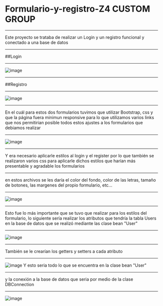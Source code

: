 # Formulario-y-registro-Z4 CUSTOM GROUP
***
Este proyecto se trataba de realizar un Login y un registro funcional y conectado a una base de datos
***
##Login
***
![image](https://user-images.githubusercontent.com/128439443/235558773-b12de222-24ec-4278-b6b8-ac3a26396970.png)
***
##Registro
***
![image](https://user-images.githubusercontent.com/128439443/235560127-12668499-7306-42a3-bb22-b003f63d8414.png)
***
En el cuál para estos dos formularios tuvimos que utilizar Bootstrap, css y  que la página fuera minimun responsive para lo que utilizamos varios links que nos permitirian posible todos estos ajustes a los formularios que debiamos realizar
***
![image](https://user-images.githubusercontent.com/128439443/235559098-5dcc94c5-f04f-4805-abb2-d7ec3f482ff3.png)
***
Y era necesario aplicarle estilos al login y el register por lo que también se realizaron varios css para aplicarle dichos estilos que harían más presentable y agradable los formularios
***
en estos archivos se les daría el color del fondo, color de las letras, tamaño de botones, las margenes del propio formulario, etc...
***
![image](https://user-images.githubusercontent.com/128439443/235560477-e753e937-ff4d-488d-804a-e3281b030657.png)
***
Esto fue lo más importante que se tuvo que realizar para los estilos del formulario, lo siguiente sería realizar los atributos que tendría la tabla Users en la base de datos que se realizó mediante las clase bean "User"
***
![image](https://user-images.githubusercontent.com/128439443/235559811-5e6b49e2-4cc6-4fa0-9612-e24333c9df85.png)
***
También se le crearían los getters y setters a cada atributo
***
![image](https://user-images.githubusercontent.com/128439443/235559874-e4431453-511a-44b1-8e9a-9dbe17dd6098.png)
Y esto seria todo lo que se encuentra en la clase bean "User"
***
y la conexión a la base de datos que seria por medio de la clase DBConnection
***
![image](https://user-images.githubusercontent.com/128439443/235559937-4a52ef8a-17a1-4c36-80a5-5b50eb2666af.png)
